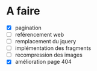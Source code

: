 # A faire

- [x] pagination
- [ ] reférencement web
- [ ] remplacement du jquery
- [ ] implémentation des fragments
- [ ] recompression des images
- [x] amélioration page 404
